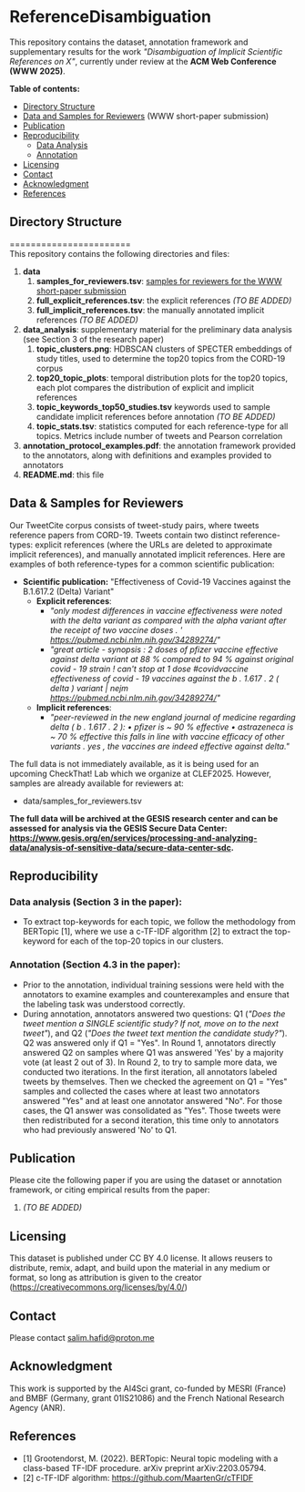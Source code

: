 # ReferenceDisambiguation

<!-- Short Introduction what this repo is about -->
This repository contains the dataset, annotation framework and supplementary results for the work *"Disambiguation of Implicit Scientific References on X"*, currently under review at the **ACM Web Conference (WWW 2025)**.

__Table of contents:__
- [Directory Structure](#directory-structure)
- [Data and Samples for Reviewers](#data-and-samples-for-reviewers) (WWW short-paper submission)
- [Publication](#publication)
- [Reproducibility](#reproducibility)
  - [Data Analysis](#analysis)
  - [Annotation](#annotation)
- [Licensing](#licensing)
- [Contact](#contact)
- [Acknowledgment](#acknowledgment)
- [References](#references)


## Directory Structure
=======================<br/>
This repository contains the following directories and files:

1. **data**
   1. **samples_for_reviewers.tsv**: <u>samples for reviewers for the WWW short-paper submission</u>
   3. **full_explicit_references.tsv**: the explicit references *(TO BE ADDED)*
   4. **full_implicit_references.tsv**: the manually annotated implicit references *(TO BE ADDED)*
3. **data_analysis**: supplementary material for the preliminary data analysis (see Section 3 of the research paper)
   1. **topic_clusters.png**: HDBSCAN clusters of SPECTER embeddings of study titles, used to determine the top20 topics from the CORD-19 corpus
   2. **top20_topic_plots**: temporal distribution plots for the top20 topics, each plot compares the distribution of explicit and implicit references 
   3. **topic_keywords_top50_studies.tsv** keywords used to sample candidate implicit references before annotation *(TO BE ADDED)*
   4. **topic_stats.tsv**: statistics computed for each reference-type for all topics. Metrics include number of tweets and Pearson correlation
4. **annotation_protocol_examples.pdf**: the annotation framework provided to the annotators, along with definitions and examples provided to annotators
9. **README.md**: this file

## Data & Samples for Reviewers
Our TweetCite corpus consists of tweet-study pairs, where tweets reference papers from CORD-19. Tweets contain two distinct reference-types: explicit references (where the URLs are deleted to approximate implicit references), and manually annotated implicit references. Here are examples of both reference-types for a common scientific publication:
- **Scientific publication:** "Effectiveness of Covid-19 Vaccines against the B.1.617.2 (Delta) Variant"
    - **Explicit references**:
        - *"only modest differences in vaccine effectiveness were noted with the delta variant as compared with the alpha variant after the receipt of two vaccine doses . ' https://pubmed.ncbi.nlm.nih.gov/34289274/"*
        - *"great article - synopsis : 2 doses of pfizer vaccine effective against delta variant at 88 % compared to 94 % against original covid - 19 strain ! can't stop at 1 dose #covidvaccine effectiveness of covid - 19 vaccines against the b . 1.617 . 2 ( delta ) variant | nejm https://pubmed.ncbi.nlm.nih.gov/34289274/"*
    - **Implicit references**:
        - *"peer-reviewed in the new england journal of medicine regarding delta ( b . 1.617 . 2 ): • pfizer is ~ 90 % effective • astrazeneca is ~ 70 % effective this falls in line with vaccine efficacy of other variants . yes , the vaccines are indeed effective against delta."*

The full data is not immediately available, as it is being used for an upcoming CheckThat! Lab which we organize at CLEF2025. However, samples are already available for reviewers at:
- data/samples_for_reviewers.tsv

**The full data will be archived at the GESIS research center and can be assessed for analysis via the GESIS Secure Data Center: https://www.gesis.org/en/services/processing-and-analyzing-data/analysis-of-sensitive-data/secure-data-center-sdc.**

## Reproducibility
### Data analysis (Section 3 in the paper): 
- To extract top-keywords for each topic, we follow the methodology from BERTopic [1], where we use a c-TF-IDF algorithm [2] to extract the top-keyword for each of the top-20 topics in our clusters.
### Annotation (Section 4.3 in the paper): 
- Prior to the annotation, individual training sessions were held with the annotators to examine examples and counterexamples and ensure that the labeling task was understood correctly.
- During annotation, annotators answered two questions: Q1 (*"Does the tweet mention a SINGLE scientific study? If not, move on to the next tweet"*), and Q2 (*"Does the tweet text mention the candidate study?"*). Q2 was answered only if Q1 = "Yes". In Round 1, annotators directly answered Q2 on samples where Q1 was answered 'Yes' by a majority vote (at least 2 out of 3). In Round 2, to try to sample more data, we conducted two iterations.  In the first iteration, all annotators labeled tweets by themselves. Then we checked the agreement on Q1 = "Yes" samples and collected the cases where at least two annotators answered "Yes" and at least one annotator answered "No". For those cases, the Q1 answer was consolidated as "Yes". Those tweets were then redistributed for a second iteration, this time only to annotators who had previously answered 'No' to Q1.


## Publication
<!-- TODO: Update with correct information once we uploaded the paper somewhere -->
Please cite the following paper if you are using the dataset or annotation framework, or citing empirical results from the paper:

1. *(TO BE ADDED)*

## Licensing
This dataset is published under CC BY 4.0 license. It allows reusers to distribute, remix, adapt, and build upon the material in any medium or format, so long as attribution is given to the creator (https://creativecommons.org/licenses/by/4.0/)

## Contact
Please contact salim.hafid@proton.me

## Acknowledgment
<!-- TODO: Update with french grant number -->
This work is supported by the AI4Sci grant, co-funded by MESRI (France) and BMBF (Germany, grant 01IS21086) and the French National Research Agency (ANR).

## References
- [1] Grootendorst, M. (2022). BERTopic: Neural topic modeling with a class-based TF-IDF procedure. arXiv preprint arXiv:2203.05794.
- [2] c-TF-IDF algorithm: https://github.com/MaartenGr/cTFIDF

